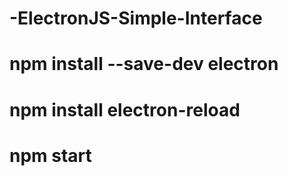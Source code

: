 # -ElectronJS-Simple-Interface


# npm install --save-dev electron
# npm install electron-reload

# npm start
